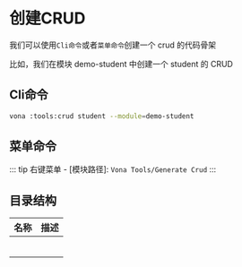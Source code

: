 # 创建CRUD

我们可以使用`Cli命令`或者`菜单命令`创建一个 crud 的代码骨架

比如，我们在模块 demo-student 中创建一个 student 的 CRUD

## Cli命令

``` bash
vona :tools:crud student --module=demo-student
```

## 菜单命令

::: tip
右键菜单 - [模块路径]: `Vona Tools/Generate Crud`
:::

## 目录结构

|名称|描述|
|--|--|
|||
|||
|||
|||
|||
|||